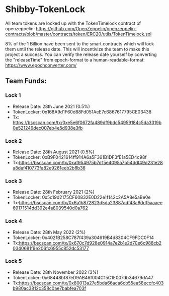 # Shibby-TokenLock

All team tokens are locked up with the TokenTimelock contract of openzeppelin:
https://github.com/OpenZeppelin/openzeppelin-contracts/blob/master/contracts/token/ERC20/utils/TokenTimelock.sol



8% of the 1 Billion have been sent to the smart contracts which will lock them until the release date. This will incentivize the team to make this project a success.
You can verify the release date yourself by converting the "releaseTime" from epoch-format to a human-readable-format: https://www.epochconverter.com/

## Team Funds:

### Lock 1

- Release Date: 28th June 2021 (0.5%)
- TokenLocker: 0x168A9d1F60d88Fd051AeE7c6867617795CE03438
- Tx: https://bscscan.com/tx/0xe5e6f0672fa489df9bdc54959184c5da3319b0e521249dec007eb4e5d938e3fb

### Lock 2

- Release Date: 28th August 2021 (0.5%)
- TokenLocker: 0xB9F0421614ff914A6a5F361B1DF3fE1a5ED4c98f
- Tx:https://bscscan.com/tx/0xaf954975b7d15e4095a7b54ddf49d231e28a8daf410773fa82e9261eeb2b6b36

### Lock 3

- Release Date: 28th February 2021 (2%)
- TokenLocker: 0x5c19d2175CF60832E0D22e1f142c2A5A8e5aBe0e
- Tx:https://bscscan.com/tx/0x6a1b872823d5da23887adf43a6ddf5aaaee69171514dd392e4a8039540d0a762

### Lock 4

- Release Date: 28th May 2022 (2%)
- TokenLocker: 0x4021B258C787f439a304619B4d8304CF9FDC0F14
- Tx:https://bscscan.com/tx/0x670c7d928e0914a7e2b1e2d70e6c988cb20340681f9e206fc6955c852dc53177

### Lock 5

- Release Date: 28th November 2022 (3%)
- TokenLocker: 0x68448bf87eD9AB46f004C15C1E007db34679dA47
- Tx:https://bscscan.com/tx/0x80013a27e5bda66aca6cb55ea58eccfc403b980ac3812c358c0ae7babfea703f


